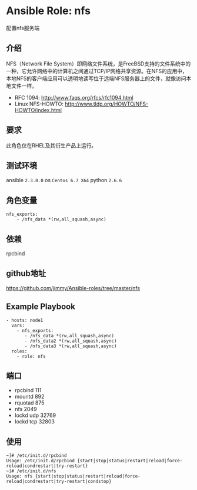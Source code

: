 # Ansible Role: nfs

配置nfs服务端

## 介绍
NFS（Network File System）即网络文件系统，是FreeBSD支持的文件系统中的一种，它允许网络中的计算机之间通过TCP/IP网络共享资源。在NFS的应用中，本地NFS的客户端应用可以透明地读写位于远端NFS服务器上的文件，就像访问本地文件一样。

- RFC 1094:  http://www.faqs.org/rfcs/rfc1094.html
- Linux NFS-HOWTO: http://www.tldp.org/HOWTO/NFS-HOWTO/index.html

## 要求

此角色仅在RHEL及其衍生产品上运行。

## 测试环境

ansible `2.3.0.0`
os `Centos 6.7 X64`
python `2.6.6`

## 角色变量
    nfs_exports: 
        - /nfs_data *(rw,all_squash,async)

## 依赖
rpcbind

## github地址
https://github.com/jimmy/Ansible-roles/tree/master/nfs

## Example Playbook

    - hosts: node1
      vars:
        - nfs_exports: 
           - /nfs_data *(rw,all_squash,async)
           - /nfs_data2 *(rw,all_squash,async)
           - /nfs_data3 *(rw,all_squash,async)
      roles:
        - role: nfs

## 端口

- rpcbind 111
- mountd 892
- rquotad 875
- nfs 2049
- lockd udp 32769
- lockd tcp 32803

## 使用

```
~]# /etc/init.d/rpcbind 
Usage: /etc/init.d/rpcbind {start|stop|status|restart|reload|force-reload|condrestart|try-restart}
~]# /etc/init.d/nfs
Usage: nfs {start|stop|status|restart|reload|force-reload|condrestart|try-restart|condstop}

```
